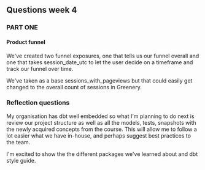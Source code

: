 ## Questions week 4

### **PART ONE**
#### Product funnel

We've created two funnel exposures, one that tells us our funnel overall and one that takes session_date_utc to let the user decide on a timeframe and track our funnel over time.

We've taken as a base sessions_with_pageviews but that could easily get changed to the overall count of sessions in Greenery.

### **Reflection questions**

My organisation has dbt well embedded so what I'm planning to do next is review our project structure as well as all the models, tests, snapshots with the newly acquired concepts from the course. This will allow me to follow a lot easier what we have in-house, and perhaps suggest best practices to the team.

I'm excited to show the the different packages we've learned about and dbt style guide.
